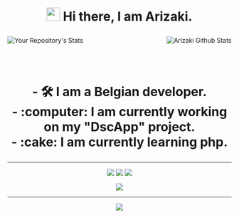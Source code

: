 <h1><p align="center"><img src="https://i.imgur.com/jo5Z5JE.gif" width="30"/> Hi there, I am Arizaki.</h1>



<img align="right" alt="Arizaki Github Stats" src="https://github-readme-stats.vercel.app/api?username=Oreki-ASTRAL&theme=tokyonight&show_icons=true&hide_border=true" />

![Your Repository's Stats]( https://github-readme-stats.vercel.app/api/top-langs/?username=Oreki-ASTRAL&theme=tokyonight )

<br><br>

<h1><p align="center">
 - 🛠️ I am a Belgian developer.<br>
 - :computer: I am currently working on my "DscApp" project.<br>
 - :cake: I am currently learning php.
</h1>

---

<p align="center">
   <a href="https://discord.com/users/820360564219707392" target"blank_"><img src="https://img.shields.io/badge/discord%20-111111.svg?&style=for-the-badge&logo=discord&logoColor=white"></a>
   <a href="https://open.spotify.com/user/bicc9ar16gw92ro1wil1n65rx" target"blank_"><img src="https://img.shields.io/badge/Spotify%20-111111.svg?&style=for-the-badge&logo=spotify&logoColor=white"></a>
   <a href="https://github.com/Oreki-ASTRAL" target"blank_"><img src="https://img.shields.io/badge/GitHub%20-111111.svg?&style=for-the-badge&logo=github&logoColor=white"></a>
</p>


<div align="center"><img src="https://cdn.discordapp.com/avatars/820360564219707392/a_ec55b010739279065986d0b197dd05f7.gif?size=2048" /></div>


 
---

<div align="center"><img src="https://cdn.discordapp.com/attachments/820367515350728727/894635493810139196/167394.gif" /></div>
